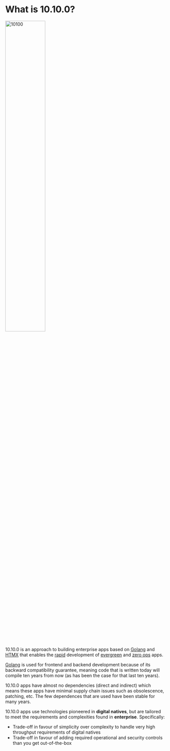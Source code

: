 # What is 10.10.0?

<img src="../img/10100-dark.svg" alt="10100" width="50%"/>

10.10.0 is an approach to building enterprise apps based on [Golang](https://go.dev) and [HTMX](https://htmx.org) that enables the [rapid](what/develop.md) development of [evergreen](what/evergreen.md) and [zero ops](what/zero.md) apps.

[Golang](https://go.dev) is used for frontend and backend development because of its backward compatibility guarantee, meaning code that is written today will compile ten years from now (as has been the case for that last ten years).

10.10.0 apps have almost no dependencies (direct and indirect) which means these apps have minimal supply chain issues such as obsolescence, patching, etc. The few dependences that are used have been stable for many years.

10.10.0 apps use technologies pioneered in **digital natives**, but are tailored to meet the
requirements and complexities found in **enterprise**. Specifically:

- Trade-off in favour of simplicity over complexity to handle very high throughput requirements of digital natives
- Trade-off in favour of adding required operational and security controls than you get out-of-the-box
